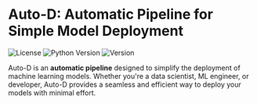 # Auto-D: Automatic Pipeline for Simple Model Deployment

![License](https://img.shields.io/badge/license-MIT-blue)
![Python Version](https://img.shields.io/badge/python-3.10%2B-green)
![Version](https://img.shields.io/badge/version-1.0.0-orange)

Auto-D is an **automatic pipeline** designed to simplify the deployment of machine learning models. Whether you're a data scientist, ML engineer, or developer, Auto-D provides a seamless and efficient way to deploy your models with minimal effort.

<!-- ---

## Table of Contents

1. [Introduction](#introduction)
2. [Features](#features)
3. [Installation](#installation)
4. [Quick Start](#quick-start)
5. [Usage](#usage)
6. [Configuration](#configuration)
7. [Examples](#examples)
8. [Contributing](#contributing)
9. [License](#license)
10. [Acknowledgments](#acknowledgments)

---

## Introduction

Auto-D is a lightweight and flexible tool that automates the deployment of machine learning models. It is designed to handle the entire pipeline, from model loading to serving predictions via a REST API. With Auto-D, you can focus on building and improving your models, while leaving the deployment complexities to us.

---

## Features

- **Automatic Model Deployment**: Deploy models with a single command.
- **REST API Support**: Serve predictions via a fully-featured REST API.
- **Multiple Framework Support**: Compatible with popular ML frameworks like TensorFlow, PyTorch, and Scikit-Learn.
- **Customizable Pipelines**: Easily extend and customize the deployment pipeline.
- **Scalable**: Designed to handle both small-scale and large-scale deployments.
- **Logging and Monitoring**: Built-in support for logging and monitoring model performance.

---

## Installation

To install Auto-D, simply run the following command:

```bash
pip install auto-d
``` -->